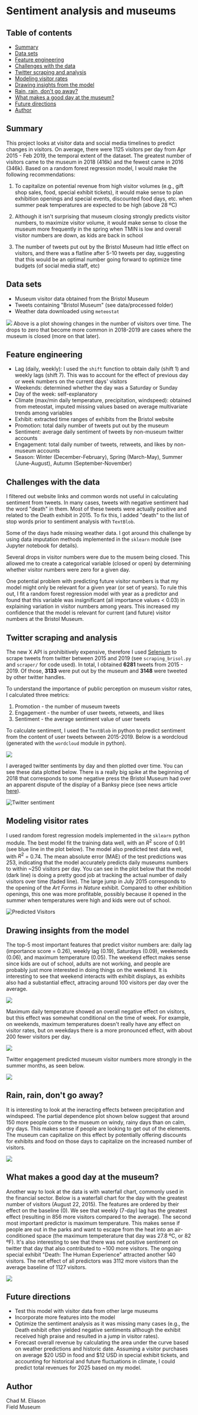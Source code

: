 # Sentiment analysis and museums

## Table of contents

- [Summary](#summary)
- [Data sets](#data-sets)
- [Feature engineering](#feature-engineering)
- [Challenges with the data](#challenges-with-the-data)
- [Twitter scraping and analysis](#twitter-scraping-and-analysis)
- [Modeling visitor rates](#modeling-visitor-rates)
- [Drawing insights from the model](#drawing-insights-from-the-model)
- [Rain, rain, don't go away?](#rain-rain-dont-go-away)
- [What makes a good day at the museum?](#what-makes-a-good-day-at-the-museum)
- [Future directions](#future-directions)
- [Author](#author)

## Summary
This project looks at visitor data and social media timelines to predict changes in visitors. On average, there were 1125 visitors per day from Apr 2015 - Feb 2019, the temporal extent of the dataset. The greatest number of visitors came to the museum in 2018 (416k) and the fewest came in 2016 (346k). Based on a random forest regression model, I would make the following recommendations:

1. To capitalize on potential revenue from high visitor volumes (e.g., gift shop sales, food, special exhibit tickets), it would make sense to plan exhibition openings and special events, discounted food days, etc. when summer peak temperatures are expected to be high (above 28 ºC)

2. Although it isn't surprising that museum closing strongly predicts visitor numbers, to maximize visitor volume, it would make sense to close the museum more frequently in the spring when TMIN is low and overall visitor numbers are down, as kids are back in school

3. The number of tweets put out by the Bristol Museum had little effect on visitors, and there was a flatline after 5-10 tweets per day, suggesting that this would be an optimal number going forward to optimize time budgets (of social media staff, etc)

## Data sets
- Museum visitor data obtained from the Bristol Museum [](https://opendata.bristol.gov.uk)
- Tweets containing "Bristol Museum" (see data/processed folder)
- Weather data downloaded using `meteostat`

![](figs/visitors_bristol.png)
Above is a plot showing changes in the number of visitors over time. The drops to zero that become more common in 2018-2019 are cases where the museum is closed (more on that later). 


## Feature engineering
- Lag (daily, weekly): I used the `shift` function to obtain daily (shift 1) and weekly lags (shift 7). This was to account for the effect of previous day or week numbers on the current days' visitors
- Weekends: determined whether the day was a Saturday or Sunday
- Day of the week: self-explanatory
- Climate (max/min daily temperature, precipitation, windspeed): obtained from meteostat, imputed missing values based on average multivariate trends among variables
- Exhibit: extracted time ranges of exhibits from the Bristol website
- Promotion: total daily number of tweets put out by the museum
- Sentiment: average daily sentiment of tweets by non-museum twitter accounts
- Engagement: total daily number of tweets, retweets, and likes by non-museum accounts
- Season: Winter (December-February), Spring (March-May), Summer (June-August), Autumn (September-November)

## Challenges with the data
I filtered out website links and common words not useful in calculating sentiment from tweets. In many cases, tweets with negative sentiment had the word "death" in them. Most of these tweets were actually positive and related to the Death exhibit in 2015. To fix this, I added "death" to the list of stop words prior to sentiment analysis with `TextBlob`. 

Some of the days hade missing weather data. I got around this challenge by using data imputation methods implemented in the `sklearn` module (see Jupyter notebook for details).

Several drops in visitor numbers were due to the musem being closed. This allowed me to create a categorical variable (closed or open) by determining whether visitor numbers were zero for a given day.

One potential problem with predicting future visitor numbers is that my model might only be relevant for a given year (or set of years). To rule this out, I fit a random forest regression model with year as a predictor and found that this variable was insignificant (all importance values < 0.03) in explaining variation in visitor numbers among years. This increased my confidence that the model is relevant for current (and future) visitor numbers at the Bristol Museum.


## Twitter scraping and analysis
The new X API is prohibitively expensive, therefore I used [Selenium](https://github.com/godkingjay/selenium-twitter-scraper) to scrape tweets from twitter between 2015 and 2019 (see `scraping_brisol.py` and `scraper/` for code used). In total, I obtained __6281__ tweets from 2015 - 2019. Of those, __3133__ were put out by the museum and __3148__ were tweeted by other twitter handles.

To understand the importance of public perception on museum visitor rates, I calculated three metrics:

1. Promotion - the number of museum tweets
2. Engagement - the number of user tweets, retweets, and likes
3. Sentiment - the average sentiment value of user tweets

To calculate sentiment, I used the `TextBlob` in python to predict sentiment from the content of user tweets between 2015-2019. Below is a wordcloud (generated with the `wordcloud` module in python).

![](figs/wordcloud.png)

I averaged twitter sentiments by day and then plotted over time. You can see these data plotted below. There is a really big spike at the beginning of 2018 that corresponds to some negative press the Bristol Museum had over an apparent dispute of the display of a Banksy piece (see news article [here](https://www.bbc.com/news/uk-england-bristol-42708000)).

![Twitter sentiment](figs/timeline_sentiment_bristol.png)


## Modeling visitor rates
I used random forest regression models implemented in the `sklearn` python module. The best model fit the training data well, with an $R^2$ score of 0.91 (see blue line in the plot below). The model also predicted test data well, with $R^2$ = 0.74. The mean absolute error (MAE) of the test predictions was 253, indicating that the model accurately predicts daily museums numbers to within ~250 visitors per day. You can see in the plot below that the model (dark line) is doing a pretty good job at tracking the actual number of daily visitors over time (faded line). The large jump in July 2015 corresponds to the opening of the _Art Forms in Nature_ exhibit. Compared to other exhibition openings, this one was more profitable, possibly because it opened in the summer when temperatures were high and kids were out of school.

![Predicted Visitors](figs/visitors_testing.png)

## Drawing insights from the model
The top-5 most important features that predict visitor numbers are: daily lag (importance score = 0.26), weekly lag (0.19), Saturdays (0.09), weekeneds (0.06), and maximum temperature (0.05). The weekend effect makes sense since kids are out of school, adults are not working, and people are probably just more interested in doing things on the weekend. It is interesting to see that weekend interacts with exhibit displays, as exhibits also had a substantial effect, attracing around 100 visitors per day over the average.

![](figs/pdp_weekend.png)

Maximum daily temperature showed an overall negative effect on visitors, but this effect was somewhat conditional on the time of week. For example, on weekends, maximum temperatures doesn't really have any effect on visitor rates, but on weekdays there is a more pronounced effect, with about 200 fewer visitors per day.

![](figs/pdp_weekend_tmax.png)

Twitter engagement predicted museum visitor numbers more strongly in the summer months, as seen below.

![](figs/pdp_summer_engagement.png)

## Rain, rain, don't go away?
It is interesting to look at the ineracting effects between precipitation and windspeed. The partial dependence plot shown below suggest that around 150 more people come to the museum on windy, rainy days than on calm, dry days. This makes sense if people are looking to get out of the elements. The museum can capitalize on this effect by potentially offering discounts for exhibits and food on those days to capitalize on the increased number of visitors.

![](figs/pdp_wspd_prcp.png)

## What makes a good day at the museum?
Another way to look at the data is with waterfall chart, commonly used in the financial sector. Below is a waterfall chart for the day with the greatest number of visitors (August 22, 2015). The features are ordered by their effect on the baseline (0). We see that weekly (7-day) lag has the greatest effect (resulting in 856 more visitors compared to the average). The second most important predictor is maximum temperature. This makes sense if people are out in the parks and want to escape from the heat into an air-conditioned space (the maximum tempeterature that day was 27.8 ºC, or 82 ºF). It's also interesting to see that there was net positive sentiment on twitter that day that also contributed to ~100 more visitors. The ongoing special exhibit "Death: The Human Experience" attracted another 140 visitors. The net effect of all predictors was 3112 more visitors than the average baseline of 1127 visitors.

![](figs/waterfall_max.png)

## Future directions
- Test this model with visitor data from other large museums
- Incorporate more features into the model
- Optimize the sentiment analysis as it was missing many cases (e.g., the Death exhibit often yielded negative sentiments although the exhibit received high praise and resulted in a jump in visitor rates).
- Forecast overall revenue by calculating the area under the curve based on weather predictions and historic date. Assuming a visitor purchases on average $20 USD in food and $12 USD in special exhibit tickets, and accounting for historical and future fluctuations in climate, I could predict total revenues for 2025 based on my model.

<!-- maybe 1/10 people buy a ticket?? -->

## Author
Chad M. Eliason  
Field Museum
